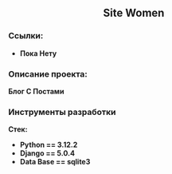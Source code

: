<h2 align="center">Site Women</h2>


### Ссылки:

- **Пока Нету**

### Описание проекта:

**Блог С Постами**

### Инструменты разработки

**Стек:**
- **Python == 3.12.2**
- **Django == 5.0.4**
- **Data Base == sqlite3**


